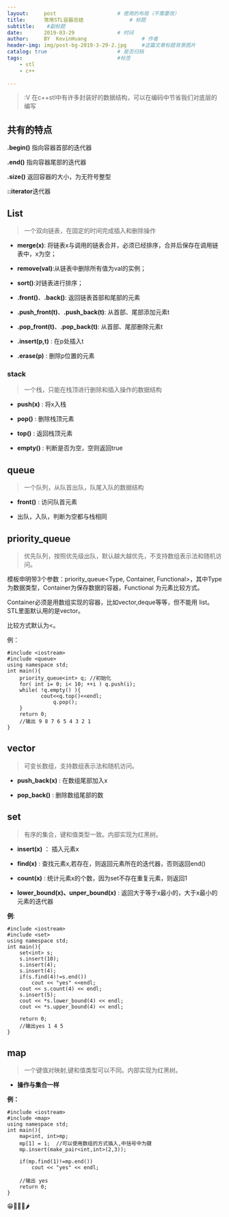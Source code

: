 ```yaml
---
layout:     post   				    # 使用的布局（不需要改）
title:      常用STL容器总结 				# 标题 
subtitle:    #副标题
date:       2019-03-29 				# 时间
author:     BY 	KevinHuang					# 作者
header-img: img/post-bg-2019-3-29-2.jpg 	#这篇文章标题背景图片
catalog: true 						# 是否归档
tags:								#标签
    - stl
    - c++
    
---
```

  
 

>:V 在c++stl中有许多封装好的数据结构，可以在编码中节省我们对底层的编写

## 共有的特点

**.begin()** 指向容器首部的迭代器

**.end()** 指向容器尾部的迭代器

**.size()** 返回容器的大小，为无符号整型

**::iterator**迭代器
## List
>一个双向链表，在固定的时间完成插入和删除操作

- **merge(x)**: 将链表x与调用的链表合并，必须已经排序，合并后保存在调用链表中，x为空；

- **remove(val)**:从链表中删除所有值为val的实例；

- **sort()**:对链表进行排序；

-  **.front()**、**.back()**: 返回链表首部和尾部的元素

- **.push_front(t)**、**.push_back(t)**: 从首部、尾部添加元素t

- **.pop_front(t)**、**.pop_back(t)**: 从首部、尾部删除元素t

- **.insert(p,t)** : 在p处插入t

- **.erase(p)** : 删除p位置的元素


### stack
>一个栈，只能在栈顶进行删除和插入操作的数据结构

- **push(x)** : 将x入栈

- **pop()** : 删除栈顶元素

- **top()** : 返回栈顶元素

- **empty()** : 判断是否为空，空则返回true

## queue
>一个队列，从队首出队，队尾入队的数据结构

- **front()** : 访问队首元素

- 出队，入队，判断为空都与栈相同

## priority_queue
>优先队列，按照优先级出队，默认越大越优先，不支持数组表示法和随机访问。模板申明带3个参数：priority_queue<Type, Container, Functional>，其中Type 为数据类型，Container为保存数据的容器，Functional 为元素比较方式。

Container必须是用数组实现的容器，比如vector,deque等等，但不能用 list。STL里面默认用的是vector。  

比较方式默认为<。  

例：

```
#include <iostream>
#include <queue>
using namespace std;
int main(){ 
    priority_queue<int> q; //初始化
    for( int i= 0; i< 10; ++i ) q.push(i);
    while( !q.empty() ){
           cout<<q.top()<<endl;
               q.pop();
    }
    return 0;
    //输出 9 8 7 6 5 4 3 2 1
}
```

## vector
>可变长数组，支持数组表示法和随机访问。

- **push_back(x)** : 在数组尾部加入x

- **pop_back()** : 删除数组尾部的数

## set
>有序的集合，键和值类型一致。内部实现为红黑树。

- **insert(x)** ： 插入元素x

- **find(x)** : 查找元素x,若存在，则返回元素所在的迭代器，否则返回end()

- **count(x)** : 统计元素x的个数，因为set不存在重复元素，则返回1

- **lower\_bound(x)、unper\_bound(x)** : 返回大于等于x最小的，大于x最小的元素的迭代器

**例**:

```
#include <iostream>
#include <set>
using namespace std;
int main(){
    set<int> s;
    s.insert(10);
    s.insert(4);
    s.insert(4);
    if(s.find(4)!=s.end())
        cout << "yes" <<endl;
    cout << s.count(4) << endl;
    s.insert(5);
    cout << *s.lower_bound(4) << endl;
    cout << *s.upper_bound(4) << endl;

    return 0;
    //输出yes 1 4 5
}
```
## map

>一个键值对映射,键和值类型可以不同。内部实现为红黑树。

- **操作与集合一样**

**例：**

```
#include <iostream>
#include <map>
using namespace std;
int main(){
    map<int, int>mp;
    mp[1] = 1;  //可以使用数组的方式插入,中括号中为键
    mp.insert(make_pair<int,int>(2,3));

    if(mp.find(1)!=mp.end())
        cout << "yes" << endl;
    
    //输出 yes
    return 0;
}
```
😁🐯🦈🐝🌶